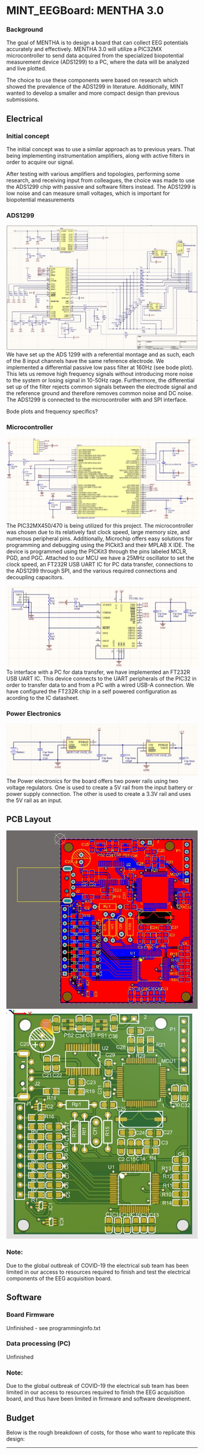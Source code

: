 # MINT_EEGBoard: MENTHA 3.0

### Background
The goal of MENTHA is to design a board that can collect EEG potentials accurately and effectively. MENTHA 3.0 will utilize a PIC32MX microcontroller to send data acquired from the specialized biopotential measurement device (ADS1299) to a PC, where the data will be analyzed and live plotted.

The choice to use these components were based on research which showed the prevalence of the ADS1299 in literature. Additionally, MINT wanted to develop a smaller and more compact design than previous submissions.

## Electrical

### Initial concept
The initial concept was to use a similar approach as to previous years. That being implementing instrumentation amplifiers, along with active filters in order to acquire our signal. 

After testing with various amplifiers and topologies, performing some research, and receiving input from colleagues, the choice was made to use the ADS1299 chip with passive and software filters instead. The ADS1299 is low noise and can measure small voltages, which is important for biopotential measurements  

### ADS1299
![](Images/ADS1299.JPG)
We have set up the ADS 1299 with a referential montage and as such, each of the 8 input channels have the same reference electrode. We implemented a differential passive low pass filter at 160Hz (see bode plot). This lets us remove high frequency signals without introducing more noise to the system or losing signal in 10-50Hz rage. Furthermore, the differential set up of the filter rejects common signals between the electrode signal and the reference ground and therefore removes common noise and DC noise. The ADS1299 is connected to the microcontroller with and SPI interface.

Bode plots and frequency specifics?

### Microcontroller
![](Images/MCU.JPG)
The PIC32MX450/470 is being utilized for this project. The microcontroller was chosen due to its relatively fast clock speed, large memory size, and numerous peripheral pins. Additionally, Microchip offers easy solutions for programming and debugging using the PICkit3 and their MPLAB X IDE. The device is programmed using the PICKit3 through the pins labeled MCLR, PGD, and PGC. Attached to our MCU we have a 25MHz oscillator to set the clock speed, an FT232R USB UART IC for PC data transfer, connections to the ADS1299 through SPI, and the various required connections and decoupling capacitors.

![](Images/USB.JPG)
To interface with a PC for data transfer, we have implemented an FT232R USB UART IC. This device connects to the UART peripherals of the PIC32 in order to transfer data to and from a PC with a wired USB-A connection. We have configured the FT232R chip in a self powered configuration as acording to the IC datasheet.

### Power Electronics
![](Images/Power%20circuit%20for%20documentation.JPG)
The Power electronics for the board offers two power rails using two voltage regulators. One is used to create a 5V rail from the input battery or power supply connection. The other is used to create a 3.3V rail and uses the 5V rail as an input.

## PCB Layout
![](Images/PCB%20layout.JPG)
![](Images/PCB%20layout2.JPG)

### Note: 
Due to the global outbreak of COVID-19 the electrical sub team has been limited in our access to resources required to finish and test the electrical components of the EEG acquisition board.

## Software

### Board Firmware
Unfinished - see programminginfo.txt

### Data processing (PC)
Unfinished

### Note:
Due to the global outbreak of COVID-19 the electrical sub team has been limited in our access to resources required to finish the EEG acquisition board, and thus have been limited in firmware and software development.

## Budget
Below is the rough breakdown of costs, for those who want to replicate this design:

---
